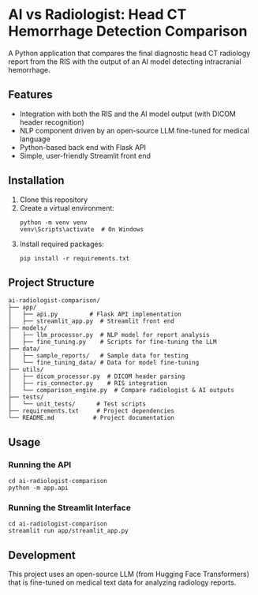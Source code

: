 # AI vs Radiologist: Head CT Hemorrhage Detection Comparison

A Python application that compares the final diagnostic head CT radiology report from the RIS with the output of an AI model detecting intracranial hemorrhage.

## Features

- Integration with both the RIS and the AI model output (with DICOM header recognition)
- NLP component driven by an open-source LLM fine-tuned for medical language
- Python-based back end with Flask API
- Simple, user-friendly Streamlit front end

## Installation

1. Clone this repository
2. Create a virtual environment:
   ```
   python -m venv venv
   venv\Scripts\activate  # On Windows
   ```
3. Install required packages:
   ```
   pip install -r requirements.txt
   ```

## Project Structure

```
ai-radiologist-comparison/
├── app/
│   ├── api.py         # Flask API implementation
│   ├── streamlit_app.py  # Streamlit front end
├── models/
│   ├── llm_processor.py  # NLP model for report analysis
│   ├── fine_tuning.py    # Scripts for fine-tuning the LLM
├── data/
│   ├── sample_reports/   # Sample data for testing
│   └── fine_tuning_data/ # Data for model fine-tuning
├── utils/
│   ├── dicom_processor.py  # DICOM header parsing
│   ├── ris_connector.py    # RIS integration
│   └── comparison_engine.py  # Compare radiologist & AI outputs
├── tests/
│   └── unit_tests/      # Test scripts
├── requirements.txt     # Project dependencies
└── README.md           # Project documentation
```

## Usage

### Running the API
```
cd ai-radiologist-comparison
python -m app.api
```

### Running the Streamlit Interface
```
cd ai-radiologist-comparison
streamlit run app/streamlit_app.py
```

## Development

This project uses an open-source LLM (from Hugging Face Transformers) that is fine-tuned on medical text data for analyzing radiology reports.
